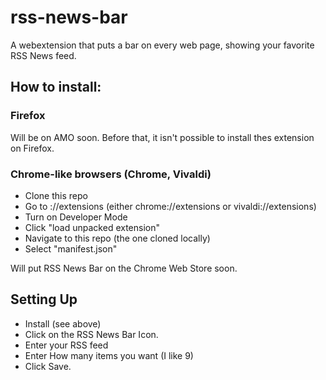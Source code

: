 # rss-news-bar
A webextension that puts a bar on every web page, showing your favorite RSS News feed.

## How to install:
### Firefox
Will be on AMO soon. 
Before that, it isn't possible to install thes extension on Firefox.
### Chrome-like browsers (Chrome, Vivaldi)
* Clone this repo
* Go to <browser>://extensions (either chrome://extensions or vivaldi://extensions)
* Turn on Developer Mode
* Click "load unpacked extension"
* Navigate to this repo (the one cloned locally)
* Select "manifest.json"

Will put RSS News Bar on the Chrome Web Store soon.

## Setting Up
* Install (see above)
* Click on the RSS News Bar Icon.
* Enter your RSS feed
* Enter How many items you want (I like 9)
* Click Save.

